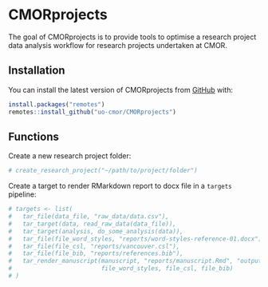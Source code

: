 
<!-- README.md is generated from README.Rmd. Please edit that file -->

# CMORprojects

<!-- badges: start -->
<!-- badges: end -->

The goal of CMORprojects is to provide tools to optimise a research
project data analysis workflow for research projects undertaken at CMOR.

## Installation

You can install the latest version of CMORprojects from
[GitHub](https://github.com) with:

``` r
install.packages("remotes")
remotes::install_github("uo-cmor/CMORprojects")
```

## Functions

Create a new research project folder:

``` r
# create_research_project("~/path/to/project/folder")
```

Create a target to render RMarkdown report to docx file in a `targets`
pipeline:

``` r
# targets <- list(
#   tar_file(data_file, "raw_data/data.csv"),
#   tar_target(data, read_raw_data(data_file)),
#   tar_target(analysis, do_some_analysis(data)),
#   tar_file(file_word_styles, "reports/word-styles-reference-01.docx"),
#   tar_file(file_csl, "reports/vancouver.csl"),
#   tar_file(file_bib, "reports/references.bib"),
#   tar_render_manuscript(manuscript, "reports/manuscript.Rmd", "output/manuscript.docx",
#                         file_word_styles, file_csl, file_bib)
# )
```
